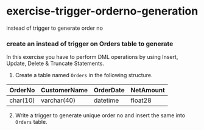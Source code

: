 # exercise-trigger-orderno-generation

instead of trigger to generate order no

### create an instead of trigger on Orders table to generate

In this exercise you have to perform DML operations by using Insert, Update, Delete & Truncate Statements.
 
1. Create a table named `Orders` in the following structure. 

OrderNo | CustomerName |      OrderDate     | NetAmount 
--------|--------------|--------------------|----------
char(10)| varchar(40)  | datetime           |  float28 

2. Write a trigger to generate unique order  no and insert the same into `Orders` table.


